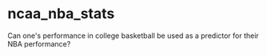 # ncaa_nba_stats
Can one's performance in college basketball be used as a predictor for their NBA performance? 
